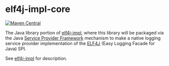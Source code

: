 # elf4j-impl-core

[![Maven Central](https://img.shields.io/maven-central/v/io.github.elf4j/elf4j-impl-core.svg?label=Maven%20Central)](https://central.sonatype.com/search?smo=true&q=pkg%253Amaven%252Fio.github.elf4j%252Felf4j-impl-core)

The Java library portion of [elf4j-impl](https://github.com/elf4j/elf4j-impl), where this library will be packaged via
the Java [Service Provider Framework](https://docs.oracle.com/javase/8/docs/api/java/util/ServiceLoader.html) mechanism
to make a native logging service provider implementation of the [ELF4J](https://github.com/elf4j/) (Easy Logging Facade
for Java) SPI.

See [elf4j-impl](https://github.com/elf4j/elf4j-impl) for description.